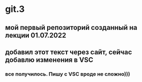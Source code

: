 # git.3
## мой первый репозиторий созданный на лекции 01.07.2022

## добавил этот текст через сайт, сейчас добавлю изменения в VSC
 
 ### все получилось. Пишу с VSC вроде не сложно)))